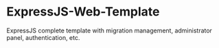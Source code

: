 # ExpressJS-Web-Template
ExpressJS complete template with migration management, administrator panel, authentication, etc.
